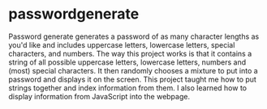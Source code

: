 # passwordgenerate
Password generate generates a password of as many character lengths as you'd like and includes uppercase letters, lowercase letters, special characters, and numbers. 
The way this project works is that it contains a string of all possible uppercase letters, lowercase letters, numbers and (most) special characters. It then randomly chooses a mixture to put into a password and displays it on the screen. 
This project taught me how to put strings together and index information from them. I also learned how to display information from JavaScript into the webpage. 
